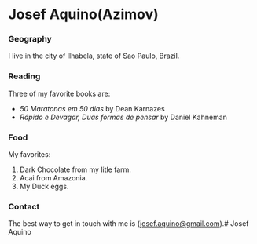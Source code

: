 # Josef Aquino(Azimov)

### Geography

I live in the city of Ilhabela, state of Sao Paulo, Brazil.

### Reading

Three of my favorite books are:

- *50 Maratonas em 50 dias* by Dean Karnazes
- *Rápido e Devagar, Duas formas de pensar* by Daniel Kahneman

### Food

My favorites:

1. Dark Chocolate from my litle farm.
2. Acai from Amazonia.
3. My Duck eggs.

### Contact

The best way to get in touch with me is (josef.aquino@gmail.com).# Josef Aquino
